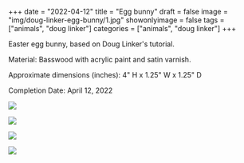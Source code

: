 +++
date = "2022-04-12"
title = "Egg bunny"
draft = false
image = "img/doug-linker-egg-bunny/1.jpg"
showonlyimage = false
tags = ["animals", "doug linker"]
categories = ["animals", "doug linker"]
+++

Easter egg bunny, based on Doug Linker's tutorial.

<!--more-->

Material: Basswood with acrylic paint and satin varnish.

Approximate dimensions (inches): 4" H x 1.25" W x 1.25" D

Completion Date: April 12, 2022

![](../../img/doug-linker-egg-bunny/1.jpg)

![](../../img/doug-linker-egg-bunny/2.jpg)

![](../../img/doug-linker-egg-bunny/3.jpg)

![](../../img/doug-linker-egg-bunny/4.jpg)
